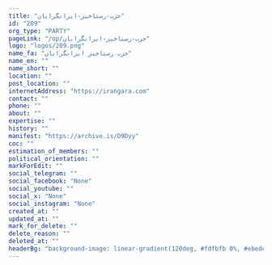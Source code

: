 ```yaml
---
title: "حزب-رستاخیز-ایرانگرایان"
id: "209"
org_type: "PARTY"
pageLink: "/op/حزب-رستاخیز-ایرانگرایان"
logo: "logos/209.png"
name_fa: "حزب رستاخیز ایرانگرایان"
name_en: ""
name_short: ""
location: ""
post_location: ""
internetAddress: "https://irangara.com"
contact: ""
phone: ""
about: ""
expertise: ""
history: ""
manifest: "https://archive.is/O9Dyy"
coc: ""
estimation_of_members: ""
political_orientation: ""
markForEdit: ""
social_telegram: ""
social_facebook: "None"
social_youtube: ""
social_x: "None"
social_instagram: "None"
created_at: ""
updated_at: ""
mark_for_delete: ""
delete_reason: ""
deleted_at: ""
headerBg: "background-image: linear-gradient(120deg, #fdfbfb 0%, #ebedee 100%);"
---
```

